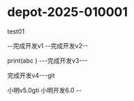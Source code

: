 # depot-2025-010001
test01

--完成开发v1
--完成开发v2--

print(abc )
---完成开发v3---

 完成开发v4---git


 小明v5.0gti
小明开发6.0 --
